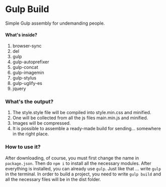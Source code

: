# Gulp Build

Simple Gulp assembly for undemanding people.

#### What's inside?

1. browser-sync
2. del
3. gulp
4. gulp-autoprefixer
5. gulp-concat
6. gulp-imagemin
7. gulp-stylus
8. gulp-uglify-es
9. jquery

### What's the output?

1. The style.style file will be compiled into style.min.css and minified.
2. One will be collected from all the js files main.min.js and minified.
3. Images will be compressed.
4. It is possible to assemble a ready-made build for sending... somewhere in the right place.

### How to use it?

After downloading, of course, you must first change the name in `package.json`. Then do `npm i` to install all the
necessary modules. After everything is installed, you can already use `gulp`. Just like that ... write `gulp` in the
terminal. In order to build a project, you need to write `gulp build` and all the necessary files will be in the dist
folder.
